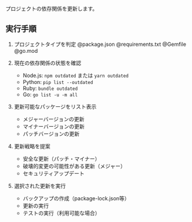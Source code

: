 プロジェクトの依存関係を更新します。

## 実行手順

1. プロジェクトタイプを判定
@package.json
@requirements.txt
@Gemfile
@go.mod

2. 現在の依存関係の状態を確認
   - Node.js: `npm outdated` または `yarn outdated`
   - Python: `pip list --outdated`
   - Ruby: `bundle outdated`
   - Go: `go list -u -m all`

3. 更新可能なパッケージをリスト表示
   - メジャーバージョンの更新
   - マイナーバージョンの更新
   - パッチバージョンの更新

4. 更新戦略を提案
   - 安全な更新（パッチ・マイナー）
   - 破壊的変更の可能性がある更新（メジャー）
   - セキュリティアップデート

5. 選択された更新を実行
   - バックアップの作成（package-lock.json等）
   - 更新の実行
   - テストの実行（利用可能な場合）